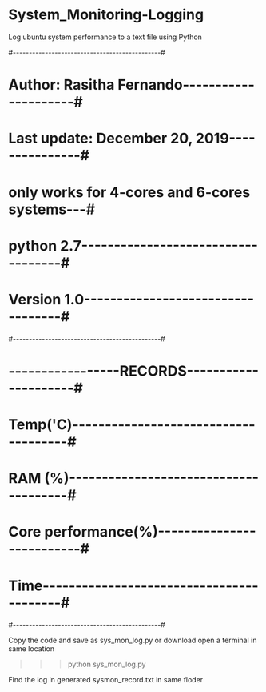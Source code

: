 # System_Monitoring-Logging
Log ubuntu system performance to a text file using Python

#----------------------------------------------#
# Author: Rasitha Fernando---------------------#
# Last update: December 20, 2019---------------#
# only works for 4-cores and 6-cores systems---#
# python 2.7-----------------------------------#
# Version 1.0----------------------------------#
#----------------------------------------------#


# -----------------RECORDS---------------------#
# Temp('C)-------------------------------------#	
# RAM (%)--------------------------------------#
# Core performance(%)--------------------------#
# Time-----------------------------------------#
#----------------------------------------------#

Copy the code and save as sys_mon_log.py or download
open a terminal in same location

>>> python sys_mon_log.py

Find the log in generated sysmon_record.txt in same floder
